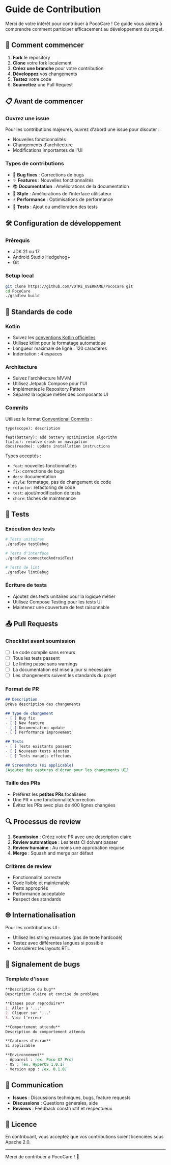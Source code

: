 # Guide de Contribution

Merci de votre intérêt pour contribuer à PocoCare ! Ce guide vous aidera à comprendre comment participer efficacement au développement du projet.

## 🚀 Comment commencer

1. **Fork** le repository
2. **Clone** votre fork localement
3. **Créez une branche** pour votre contribution
4. **Développez** vos changements
5. **Testez** votre code
6. **Soumettez** une Pull Request

## 📋 Avant de commencer

### Ouvrez une issue
Pour les contributions majeures, ouvrez d'abord une issue pour discuter :
- Nouvelles fonctionnalités
- Changements d'architecture
- Modifications importantes de l'UI

### Types de contributions
- 🐛 **Bug fixes** : Corrections de bugs
- ✨ **Features** : Nouvelles fonctionnalités
- 📚 **Documentation** : Améliorations de la documentation
- 🎨 **Style** : Améliorations de l'interface utilisateur
- ⚡ **Performance** : Optimisations de performance
- 🧪 **Tests** : Ajout ou amélioration des tests

## 🛠️ Configuration de développement

### Prérequis
- JDK 21 ou 17
- Android Studio Hedgehog+
- Git

### Setup local
```bash
git clone https://github.com/VOTRE_USERNAME/PocoCare.git
cd PocoCare
./gradlew build
```

## 📝 Standards de code

### Kotlin
- Suivez les [conventions Kotlin officielles](https://kotlinlang.org/docs/coding-conventions.html)
- Utilisez ktlint pour le formatage automatique
- Longueur maximale de ligne : 120 caractères
- Indentation : 4 espaces

### Architecture
- Suivez l'architecture MVVM
- Utilisez Jetpack Compose pour l'UI
- Implémentez le Repository Pattern
- Séparez la logique métier des composants UI

### Commits
Utilisez le format [Conventional Commits](https://conventionalcommits.org/) :
```
type(scope): description

feat(battery): add battery optimization algorithm
fix(ui): resolve crash on navigation
docs(readme): update installation instructions
```

Types acceptés :
- `feat`: nouvelles fonctionnalités
- `fix`: corrections de bugs
- `docs`: documentation
- `style`: formatage, pas de changement de code
- `refactor`: refactoring de code
- `test`: ajout/modification de tests
- `chore`: tâches de maintenance

## 🧪 Tests

### Exécution des tests
```bash
# Tests unitaires
./gradlew testDebug

# Tests d'interface
./gradlew connectedAndroidTest

# Tests de lint
./gradlew lintDebug
```

### Écriture de tests
- Ajoutez des tests unitaires pour la logique métier
- Utilisez Compose Testing pour les tests UI
- Maintenez une couverture de test raisonnable

## 📤 Pull Requests

### Checklist avant soumission
- [ ] Le code compile sans erreurs
- [ ] Tous les tests passent
- [ ] Le linting passe sans warnings
- [ ] La documentation est mise à jour si nécessaire
- [ ] Les changements suivent les standards du projet

### Format de PR
```markdown
## Description
Brève description des changements

## Type de changement
- [ ] Bug fix
- [ ] New feature
- [ ] Documentation update
- [ ] Performance improvement

## Tests
- [ ] Tests existants passent
- [ ] Nouveaux tests ajoutés
- [ ] Tests manuels effectués

## Screenshots (si applicable)
[Ajoutez des captures d'écran pour les changements UI]
```

### Taille des PRs
- Préférez les **petites PRs** focalisées
- Une PR = une fonctionnalité/correction
- Évitez les PRs avec plus de 400 lignes changées

## 🔍 Processus de review

1. **Soumission** : Créez votre PR avec une description claire
2. **Review automatique** : Les tests CI doivent passer
3. **Review humaine** : Au moins une approbation requise
4. **Merge** : Squash and merge par défaut

### Critères de review
- Fonctionnalité correcte
- Code lisible et maintenable
- Tests appropriés
- Performance acceptable
- Respect des standards

## 🌐 Internationalisation

Pour les contributions UI :
- Utilisez les string resources (pas de texte hardcodé)
- Testez avec différentes langues si possible
- Considérez les layouts RTL

## 🐛 Signalement de bugs

### Template d'issue
```markdown
**Description du bug**
Description claire et concise du problème

**Étapes pour reproduire**
1. Aller à '...'
2. Cliquer sur '...'
3. Voir l'erreur

**Comportement attendu**
Description du comportement attendu

**Captures d'écran**
Si applicable

**Environnement**
- Appareil : [ex. Poco X7 Pro]
- OS : [ex. HyperOS 1.0.1]
- Version app : [ex. 0.1.0]
```

## 💬 Communication

- **Issues** : Discussions techniques, bugs, feature requests
- **Discussions** : Questions générales, aide
- **Reviews** : Feedback constructif et respectueux

## 📄 Licence

En contribuant, vous acceptez que vos contributions soient licenciées sous Apache 2.0.

---

Merci de contribuer à PocoCare ! 🙏